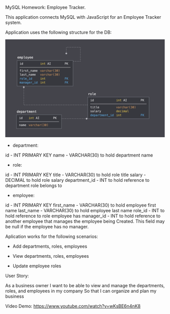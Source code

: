 MySQL Homework: Employee Tracker.

This application connects MySQL with JavaScript for an Employee Tracker system.

Application uses the following structure for the DB:

![Screenshot Index](./schema.png)

- department:

id - INT PRIMARY KEY
name - VARCHAR(30) to hold department name

- role:

id - INT PRIMARY KEY
title - VARCHAR(30) to hold role title
salary - DECIMAL to hold role salary
department_id - INT to hold reference to department role belongs to

- employee:

id - INT PRIMARY KEY
first_name - VARCHAR(30) to hold employee first name
last_name - VARCHAR(30) to hold employee last name
role_id - INT to hold reference to role employee has
manager_id - INT to hold reference to another employee that manages the employee being Created. This field may be null if the employee has no manager.

Aplication works for the following scenarios:

- Add departments, roles, employees

- View departments, roles, employees

- Update employee roles

User Story:

As a business owner
I want to be able to view and manage the departments, roles, and employees in my company
So that I can organize and plan my business

Video Demo:
https://www.youtube.com/watch?v=wKsBE6n4nK8
